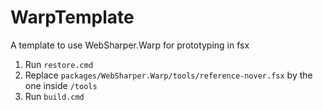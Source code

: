 # WarpTemplate
A template to use WebSharper.Warp for prototyping in fsx

 1. Run `restore.cmd`
 2. Replace `packages/WebSharper.Warp/tools/reference-nover.fsx` by the one inside `/tools`
 3. Run `build.cmd`
